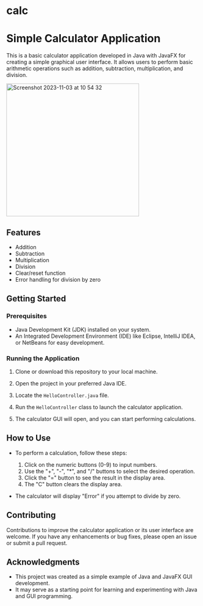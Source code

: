 # calc
# Simple Calculator Application

This is a basic calculator application developed in Java with JavaFX for creating a simple graphical user interface. 
It allows users to perform basic arithmetic operations such as addition, subtraction, multiplication, and division.

<img width="348" alt="Screenshot 2023-11-03 at 10 54 32" src="https://github.com/PorvaniVafo/calc/assets/119600452/4e4545f2-495e-4c7d-bb6a-715a998cfc69">


## Features

- Addition
- Subtraction
- Multiplication
- Division
- Clear/reset function
- Error handling for division by zero

## Getting Started

### Prerequisites

- Java Development Kit (JDK) installed on your system.
- An Integrated Development Environment (IDE) like Eclipse, IntelliJ IDEA, or NetBeans for easy development.

### Running the Application

1. Clone or download this repository to your local machine.

2. Open the project in your preferred Java IDE.

3. Locate the `HelloController.java` file.

4. Run the `HelloController` class to launch the calculator application.

5. The calculator GUI will open, and you can start performing calculations.

## How to Use

- To perform a calculation, follow these steps:
  1. Click on the numeric buttons (0-9) to input numbers.
  2. Use the "+", "-", "*", and "/" buttons to select the desired operation.
  3. Click the "=" button to see the result in the display area.
  4. The "C" button clears the display area.

- The calculator will display "Error" if you attempt to divide by zero.

## Contributing

Contributions to improve the calculator application or its user interface are welcome. If you have any enhancements or bug fixes, please open an issue or submit a pull request.

## Acknowledgments

- This project was created as a simple example of Java and JavaFX GUI development.
- It may serve as a starting point for learning and experimenting with Java and GUI programming.


